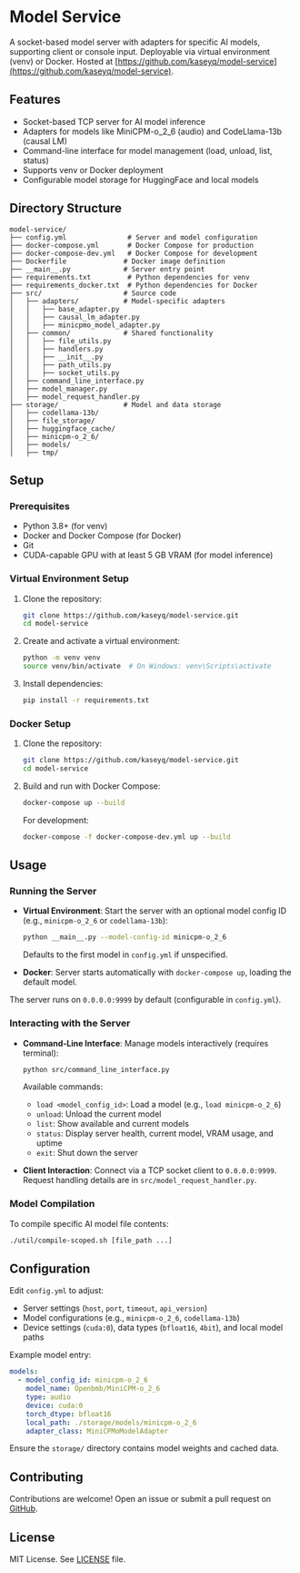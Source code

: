 # Model Service

A socket-based model server with adapters for specific AI models, supporting client or console input. Deployable via virtual environment (venv) or Docker. Hosted at [https://github.com/kaseyq/model-service](https://github.com/kaseyq/model-service).

## Features

- Socket-based TCP server for AI model inference
- Adapters for models like MiniCPM-o_2_6 (audio) and CodeLlama-13b (causal LM)
- Command-line interface for model management (load, unload, list, status)
- Supports venv or Docker deployment
- Configurable model storage for HuggingFace and local models

## Directory Structure

```
model-service/
├── config.yml               # Server and model configuration
├── docker-compose.yml       # Docker Compose for production
├── docker-compose-dev.yml   # Docker Compose for development
├── Dockerfile              # Docker image definition
├── __main__.py             # Server entry point
├── requirements.txt         # Python dependencies for venv
├── requirements_docker.txt  # Python dependencies for Docker
├── src/                    # Source code
│   ├── adapters/           # Model-specific adapters
│   │   ├── base_adapter.py
│   │   ├── causal_lm_adapter.py
│   │   ├── minicpmo_model_adapter.py
│   ├── common/             # Shared functionality
│   │   ├── file_utils.py
│   │   ├── handlers.py
│   │   ├── __init__.py
│   │   ├── path_utils.py
│   │   ├── socket_utils.py
│   ├── command_line_interface.py
│   ├── model_manager.py
│   ├── model_request_handler.py
├── storage/                # Model and data storage
│   ├── codellama-13b/
│   ├── file_storage/
│   ├── huggingface_cache/
│   ├── minicpm-o_2_6/
│   ├── models/
│   ├── tmp/
```

## Setup

### Prerequisites

- Python 3.8+ (for venv)
- Docker and Docker Compose (for Docker)
- Git
- CUDA-capable GPU with at least 5 GB VRAM (for model inference)

### Virtual Environment Setup

1. Clone the repository:
   ```bash
   git clone https://github.com/kaseyq/model-service.git
   cd model-service
   ```

2. Create and activate a virtual environment:
   ```bash
   python -m venv venv
   source venv/bin/activate  # On Windows: venv\Scripts\activate
   ```

3. Install dependencies:
   ```bash
   pip install -r requirements.txt
   ```

### Docker Setup

1. Clone the repository:
   ```bash
   git clone https://github.com/kaseyq/model-service.git
   cd model-service
   ```

2. Build and run with Docker Compose:
   ```bash
   docker-compose up --build
   ```

   For development:
   ```bash
   docker-compose -f docker-compose-dev.yml up --build
   ```

## Usage

### Running the Server

- **Virtual Environment**:
  Start the server with an optional model config ID (e.g., `minicpm-o_2_6` or `codellama-13b`):
  ```bash
  python __main__.py --model-config-id minicpm-o_2_6
  ```
  Defaults to the first model in `config.yml` if unspecified.

- **Docker**:
  Server starts automatically with `docker-compose up`, loading the default model.

The server runs on `0.0.0.0:9999` by default (configurable in `config.yml`).

### Interacting with the Server

- **Command-Line Interface**:
  Manage models interactively (requires terminal):
  ```bash
  python src/command_line_interface.py
  ```
  Available commands:
  - `load <model_config_id>`: Load a model (e.g., `load minicpm-o_2_6`)
  - `unload`: Unload the current model
  - `list`: Show available and current models
  - `status`: Display server health, current model, VRAM usage, and uptime
  - `exit`: Shut down the server

- **Client Interaction**:
  Connect via a TCP socket client to `0.0.0.0:9999`. Request handling details are in `src/model_request_handler.py`.

### Model Compilation

To compile specific AI model file contents:
```bash
./util/compile-scoped.sh [file_path ...]
```

## Configuration

Edit `config.yml` to adjust:
- Server settings (`host`, `port`, `timeout`, `api_version`)
- Model configurations (e.g., `minicpm-o_2_6`, `codellama-13b`)
- Device settings (`cuda:0`), data types (`bfloat16`, `4bit`), and local model paths

Example model entry:
```yaml
models:
  - model_config_id: minicpm-o_2_6
    model_name: Openbmb/MiniCPM-o_2_6
    type: audio
    device: cuda:0
    torch_dtype: bfloat16
    local_path: ./storage/models/minicpm-o_2_6
    adapter_class: MiniCPMoModelAdapter
```

Ensure the `storage/` directory contains model weights and cached data.

## Contributing

Contributions are welcome! Open an issue or submit a pull request on [GitHub](https://github.com/kaseyq/model-service).

## License

MIT License. See [LICENSE](LICENSE) file.